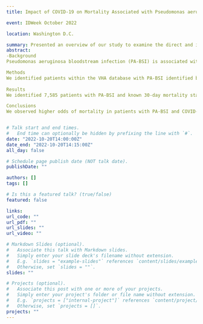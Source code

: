 ```yaml
---
title: Impact of COVID-19 on Mortality Associated with Pseudomonas aeruginosa Bloodstream Infection in the Veterans Health Administration System

event: IDWeek October 2022

location: Washington D.C.

summary: Presented an overview of our study to examine the direct and indirect effects of COVID-19 on Pseudomonas aeruginosa bloodstream infection-associated mortality in the Veterans Health Administration population 
abstract: 
-Background
Pseudomonas aeruginosa bloodstream infection (PA-BSI) is associated with high mortality. The extent to which the COVID-19 pandemic has introduced challenges to diagnosis and treatment of this infection is unknown. In this study, we examined the direct and indirect effects of COVID-19 on PA-BSI associated mortality in the Veterans Health Administration (VHA) population. 

Methods
We identified patients within the VHA database with PA-BSI identified between January 1, 2009 and December 31, 2019 (pre-COVID) and January 1, 2020 to December 31, 2021 (COVID). Extracted data included age, race, ethnicity, Charlson Comorbidity Index (CCI), susceptibility testing, treatment, and COVID-19 infection. Antimicrobial resistance was characterized as pan-susceptible, any unclassified resistance, multi-drug resistant (MDR), difficult to treat resistant (DTR), and extremely or pan-drug resistant (XDR/PDR). Treatment adequacy was defined an effective antibiotic initiated within 48 hours of blood culture collection. We used logistic regression to assess the impact of each factor on 30-day mortality. 
 
Results
We identified 7,585 patients with PA-BSI and known 30-day mortality status, which was 24% overall (Table 1). Age and CCI were higher during COVID, reflecting an aging population, while effective treatment and resistance improved (Table 2). In the multivariate analysis, concomitant COVID infection tripled the odds of mortality (odds ratio [OR] 3.03, 95% confidence interval [CI] 1.32-6.89) (Figure 1). However, the COVID period itself was not associated with higher mortality. Effective treatment was associated with 24% lower odds of mortality (OR 0.76, 95% CI 0.59-0.97), while DTR and XDR/PDR nearly doubled mortality (OR 1.85, 95% CI 1.24-2.73 and OR 1.99, 95% CI 1.14-3.41, respectively). 

Conclusions
We observed higher odds of mortality in patients with PA-BSI and COVID-19 coinfection, supporting the hypothesis that COVID-19 directly impacts PA-BSI outcomes. Annual PA-BSI incidence and associated 30-day mortality, however, were similar during the COVID period. Favorable resistance trends, effective treatment, and a low rate of PA-BSI and COVID-19 coinfection may explain these findings, despite increased age and comorbidities in this vulnerable population.


# Talk start and end times.
#   End time can optionally be hidden by prefixing the line with `#`.
date: "2022-10-20T14:00:00Z"
date_end: "2022-10-20T14:15:00Z"
all_day: false

# Schedule page publish date (NOT talk date).
publishDate: ""

authors: []
tags: []

# Is this a featured talk? (true/false)
featured: false

links:
url_code: ""
url_pdf: ""
url_slides: ""
url_video: ""

# Markdown Slides (optional).
#   Associate this talk with Markdown slides.
#   Simply enter your slide deck's filename without extension.
#   E.g. `slides = "example-slides"` references `content/slides/example-slides.md`.
#   Otherwise, set `slides = ""`.
slides: ""

# Projects (optional).
#   Associate this post with one or more of your projects.
#   Simply enter your project's folder or file name without extension.
#   E.g. `projects = ["internal-project"]` references `content/project/deep-learning/index.md`.
#   Otherwise, set `projects = []`.
projects: ""
---
```


